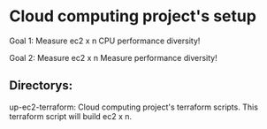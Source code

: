 # Cloud computing project's setup
Goal 1: Measure ec2 x n CPU performance diversity!

Goal 2: Measure ec2 x n Measure performance diversity!
## Directorys:
up-ec2-terraform: Cloud computing project's terraform scripts. This terraform script will build ec2 x n.


